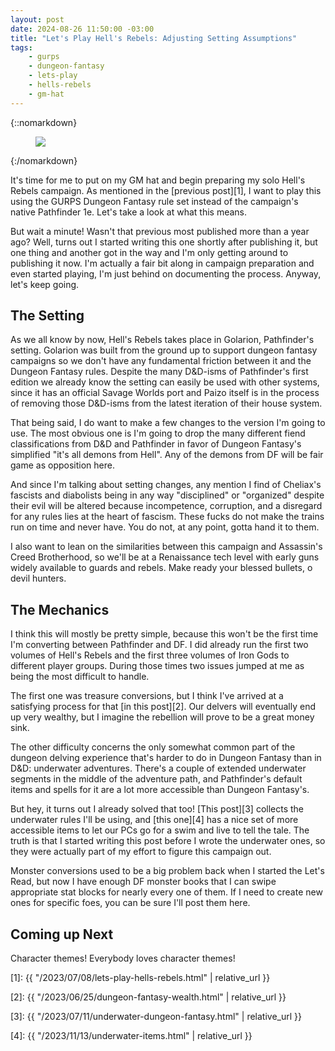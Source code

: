 ```yaml
---
layout: post
date: 2024-08-26 11:50:00 -03:00
title: "Let's Play Hell's Rebels: Adjusting Setting Assumptions"
tags:
    - gurps
    - dungeon-fantasy
    - lets-play
    - hells-rebels
    - gm-hat
---
```


{::nomarkdown}
<figure class="center">
  <img src="{{ "/assets/350px-Hell's_Rebels_Logo.png" | absolute_url }}"/>
</figure>
{:/nomarkdown}

It's time for me to put on my GM hat and begin preparing my solo Hell's Rebels
campaign. As mentioned in the [previous post][1], I want to play this using the
GURPS Dungeon Fantasy rule set instead of the campaign's native Pathfinder
1e. Let's take a look at what this means.

But wait a minute! Wasn't that previous most published more than a year ago?
Well, turns out I started writing this one shortly after publishing it, but one
thing and another got in the way and I'm only getting around to publishing it
now. I'm actually a fair bit along in campaign preparation and even started
playing, I'm just behind on documenting the process. Anyway, let's keep going.

## The Setting

As we all know by now, Hell's Rebels takes place in Golarion, Pathfinder's
setting. Golarion was built from the ground up to support dungeon fantasy
campaigns so we don't have any fundamental friction between it and the Dungeon
Fantasy rules. Despite the many D&D-isms of Pathfinder's first edition we
already know the setting can easily be used with other systems, since it has an
official Savage Worlds port and Paizo itself is in the process of removing those
D&D-isms from the latest iteration of their house system.

That being said, I do want to make a few changes to the version I'm going to
use. The most obvious one is I'm going to drop the many different fiend
classifications from D&D and Pathfinder in favor of Dungeon Fantasy's
simplified "it's all demons from Hell". Any of the demons from DF will be fair
game as opposition here.

And since I'm talking about setting changes, any mention I find of Cheliax's
fascists and diabolists being in any way "disciplined" or "organized" despite
their evil will be altered because incompetence, corruption, and a disregard for
any rules lies at the heart of fascism. These fucks do not make the trains run
on time and never have. You do not, at any point, gotta hand it to them.

I also want to lean on the similarities between this campaign and Assassin's
Creed Brotherhood, so we'll be at a Renaissance tech level with early guns
widely available to guards and rebels. Make ready your blessed bullets, o devil
hunters.

## The Mechanics

I think this will mostly be pretty simple, because this won't be the first time
I'm converting between Pathfinder and DF. I did already run the first two
volumes of Hell's Rebels and the first three volumes of Iron Gods to different
player groups. During those times two issues jumped at me as being the most
difficult to handle.

The first one was treasure conversions, but I think I've arrived at a satisfying
process for that [in this post][2]. Our delvers will eventually end up very
wealthy, but I imagine the rebellion will prove to be a great money sink.

The other difficulty concerns the only somewhat common part of the dungeon
delving experience that's harder to do in Dungeon Fantasy than in D&D:
underwater adventures. There's a couple of extended underwater segments in the
middle of the adventure path, and Pathfinder's default items and spells for it
are a lot more accessible than Dungeon Fantasy's.

But hey, it turns out I already solved that too! [This post][3] collects the
underwater rules I'll be using, and [this one][4] has a nice set of more
accessible items to let our PCs go for a swim and live to tell the tale. The
truth is that I started writing this post before I wrote the underwater ones, so
they were actually part of my effort to figure this campaign out.

Monster conversions used to be a big problem back when I started the Let's Read,
but now I have enough DF monster books that I can swipe appropriate stat blocks
for nearly every one of them. If I need to create new ones for specific foes,
you can be sure I'll post them here.

## Coming up Next

Character themes! Everybody loves character themes!


[1]: {{ "/2023/07/08/lets-play-hells-rebels.html" | relative_url }}

[2]: {{ "/2023/06/25/dungeon-fantasy-wealth.html" | relative_url }}

[3]: {{ "/2023/07/11/underwater-dungeon-fantasy.html" | relative_url }}

[4]: {{ "/2023/11/13/underwater-items.html" | relative_url }}
